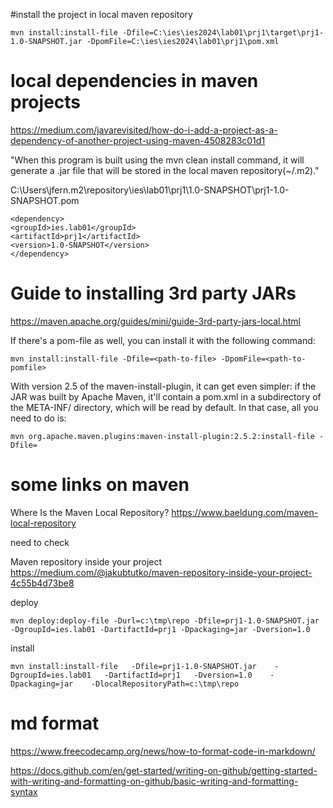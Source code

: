 #install the project in local maven repository 

```
mvn install:install-file -Dfile=C:\ies\ies2024\lab01\prj1\target\prj1-1.0-SNAPSHOT.jar -DpomFile=C:\ies\ies2024\lab01\prj1\pom.xml       
```

# local dependencies in maven projects

https://medium.com/javarevisited/how-do-i-add-a-project-as-a-dependency-of-another-project-using-maven-4508283c01d1

"When this program is built using the mvn clean install command, it will generate a .jar file that will be stored in the local maven repository(~/.m2)."


  C:\Users\jfern\.m2\repository\ies\lab01\prj1\1.0-SNAPSHOT\prj1-1.0-SNAPSHOT.pom


```
<dependency>
<groupId>ies.lab01</groupId>
<artifactId>prj1</artifactId>
<version>1.0-SNAPSHOT</version>
</dependency>
```



# Guide to installing 3rd party JARs

https://maven.apache.org/guides/mini/guide-3rd-party-jars-local.html



If there's a pom-file as well, you can install it with the following command:

```
mvn install:install-file -Dfile=<path-to-file> -DpomFile=<path-to-pomfile>
```

With version 2.5 of the maven-install-plugin, it can get even simpler: if the JAR was built by Apache Maven, it'll contain a pom.xml in a subdirectory of the META-INF/ directory, which will be read by default. In that case, all you need to do is:

```
mvn org.apache.maven.plugins:maven-install-plugin:2.5.2:install-file -Dfile=
```


# some links on maven 

Where Is the Maven Local Repository?
https://www.baeldung.com/maven-local-repository   



need to check



Maven repository inside your project
https://medium.com/@jakubtutko/maven-repository-inside-your-project-4c55b4d73be8

deploy

```
mvn deploy:deploy-file -Durl=c:\tmp\repo -Dfile=prj1-1.0-SNAPSHOT.jar -DgroupId=ies.lab01 -DartifactId=prj1 -Dpackaging=jar -Dversion=1.0
```

install 

```
mvn install:install-file   -Dfile=prj1-1.0-SNAPSHOT.jar    -DgroupId=ies.lab01   -DartifactId=prj1   -Dversion=1.0    -Dpackaging=jar    -DlocalRepositoryPath=c:\tmp\repo
```



# md format 

https://www.freecodecamp.org/news/how-to-format-code-in-markdown/

https://docs.github.com/en/get-started/writing-on-github/getting-started-with-writing-and-formatting-on-github/basic-writing-and-formatting-syntax

